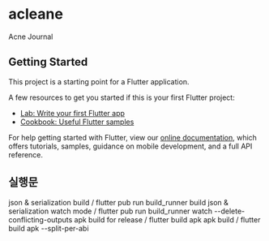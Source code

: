 # acleane

Acne Journal

## Getting Started

This project is a starting point for a Flutter application.

A few resources to get you started if this is your first Flutter project:

- [Lab: Write your first Flutter app](https://flutter.dev/docs/get-started/codelab)
- [Cookbook: Useful Flutter samples](https://flutter.dev/docs/cookbook)

For help getting started with Flutter, view our
[online documentation](https://flutter.dev/docs), which offers tutorials,
samples, guidance on mobile development, and a full API reference.


## 실행문
json & serialization build / flutter pub run build_runner build
json & serialization watch mode / flutter pub run build_runner watch --delete-conflicting-outputs
apk build for release / flutter build apk
apk build / flutter build apk --split-per-abi